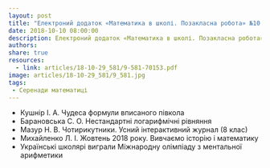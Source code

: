 ```yaml
---
layout: post
title: "Електроний додаток «Математика в школі. Позакласна робота» №10 (94"
date: 2018-10-10 08:00:00
description: Електроний додаток «Математика в школі. Позакласна робота» №10 (94
authors:
share: true
resources:
  - link: articles/18-10-29_581/9-581-70153.pdf
image: articles/18-10-29_581/9_581.jpg
tags:
 - Серенади математиці
---
```


 * Кушнір І. А. Чудеса формули вписаного півкола
 * Барановська С. О. Нестандартні логарифмічні рівняння
 * Мазур Н. В. Чотирикутники. Усний інтерактивний журнал (8 клас)
 * Михайленко Л. І. Жовтень 2018 року. Вивчаємо історію і математику
 * Українські школярі виграли Міжнародну олімпіаду з ментальної арифметики
